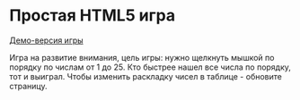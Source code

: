 # Простая HTML5 игра

[Демо-версия игры]( https://guestandr.github.io/game/)

Игра на развитие внимания, цель игры: нужно щелкнуть мышкой по порядку по числам от 1 до 25. Кто быстрее нашел все числа по порядку, тот и выиграл. Чтобы изменить раскладку чисел в таблице - обновите страницу.
